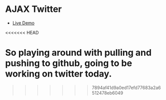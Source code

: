 # AJAX Twitter

+ [Live Demo][live-demo]

[live-demo]: http://aa-twitter.herokuapp.com/
<<<<<<< HEAD


So playing around with pulling and pushing to github, going to be working on twitter today.
=======
>>>>>>> 7894af41d9a0ed17efd77683a2a6512478eb6049
